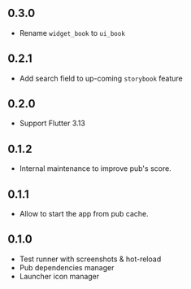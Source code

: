 ## 0.3.0

- Rename `widget_book` to `ui_book`

## 0.2.1

- Add search field to up-coming `storybook` feature

## 0.2.0

- Support Flutter 3.13

## 0.1.2

- Internal maintenance to improve pub's score.

## 0.1.1

- Allow to start the app from pub cache.

## 0.1.0

- Test runner with screenshots & hot-reload
- Pub dependencies manager
- Launcher icon manager
